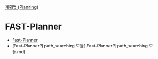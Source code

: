 [계획법 (Planning)](../index.md)
# FAST-Planner
- [Fast-Planner](Fast-Planner.md)
- [Fast-Planner의 path_searching 모듈](Fast-Planner의 path_searching 모듈.md)
